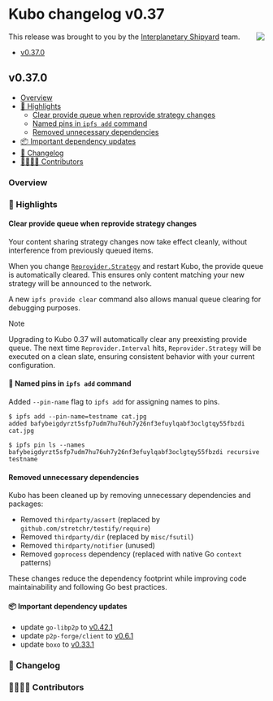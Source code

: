 # Kubo changelog v0.37

<a href="https://ipshipyard.com/"><img align="right" src="https://github.com/user-attachments/assets/39ed3504-bb71-47f6-9bf8-cb9a1698f272" /></a>

This release  was brought to you by the [Interplanetary Shipyard](https://ipshipyard.com/) team.

- [v0.37.0](#v0370)

## v0.37.0

- [Overview](#overview)
- [🔦 Highlights](#-highlights)
  - [Clear provide queue when reprovide strategy changes](#clear-provide-queue-when-reprovide-strategy-changes)
  - [Named pins in `ipfs add` command](#-named-pins-in-ipfs-add-command)
  - [Removed unnecessary dependencies](#removed-unnecessary-dependencies)
- [📦️ Important dependency updates](#-important-dependency-updates)
- [📝 Changelog](#-changelog)
- [👨‍👩‍👧‍👦 Contributors](#-contributors)

### Overview

### 🔦 Highlights

#### Clear provide queue when reprovide strategy changes

Your content sharing strategy changes now take effect cleanly, without interference from previously queued items.

When you change [`Reprovider.Strategy`](https://github.com/ipfs/kubo/blob/master/docs/config.md#reproviderstrategy) and restart Kubo, the provide queue is automatically cleared. This ensures only content matching your new strategy will be announced to the network.

A new `ipfs provide clear` command also allows manual queue clearing for debugging purposes.

> [!NOTE]
> Upgrading to Kubo 0.37 will automatically clear any preexisting provide queue. The next time `Reprovider.Interval` hits, `Reprovider.Strategy` will be executed on a clean slate, ensuring consistent behavior with your current configuration.

#### 🧷 Named pins in `ipfs add` command

Added `--pin-name` flag to `ipfs add` for assigning names to pins.

```console
$ ipfs add --pin-name=testname cat.jpg
added bafybeigdyrzt5sfp7udm7hu76uh7y26nf3efuylqabf3oclgtqy55fbzdi cat.jpg

$ ipfs pin ls --names
bafybeigdyrzt5sfp7udm7hu76uh7y26nf3efuylqabf3oclgtqy55fbzdi recursive testname
```

#### Removed unnecessary dependencies

Kubo has been cleaned up by removing unnecessary dependencies and packages:

- Removed `thirdparty/assert` (replaced by `github.com/stretchr/testify/require`)
- Removed `thirdparty/dir` (replaced by `misc/fsutil`)
- Removed `thirdparty/notifier` (unused)
- Removed `goprocess` dependency (replaced with native Go `context` patterns)

These changes reduce the dependency footprint while improving code maintainability and following Go best practices.

#### 📦️ Important dependency updates

- update `go-libp2p` to [v0.42.1](https://github.com/libp2p/go-libp2p/releases/tag/v0.42.1)
- update `p2p-forge/client` to [v0.6.1](https://github.com/ipshipyard/p2p-forge/releases/tag/v0.6.1)
- update `boxo` to [v0.33.1](https://github.com/ipfs/boxo/releases/tag/v0.33.1)

### 📝 Changelog

### 👨‍👩‍👧‍👦 Contributors

